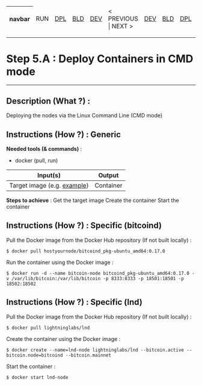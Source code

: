 <table>
    <thead>
        <tr>
            <th>navbar</th>
            <td>RUN</td>
            <td><A href="https://github.com/babonet13/HostYourNode/tree/master/HowTo/2_InstallApplications">DPL</A></td>
            <td><A href="https://github.com/babonet13/HostYourNode/tree/master/HowTo/4_BuildImages">BLD</A></td>
            <td><A href="https://github.com/babonet13/HostYourNode/tree/master/HowTo/4_BuildImages">DEV</A></td>
            <td>< PREVIOUS | NEXT ></td>
            <td><A href="https://github.com/babonet13/HostYourNode/tree/master/HowTo/6_MonitorDaemons">DEV</A></td>
            <td><A href="https://github.com/babonet13/HostYourNode/tree/master/HowTo/6_MonitorDaemons">BLD</A></td>
            <td><A href="https://github.com/babonet13/HostYourNode/tree/master/HowTo/6_MonitorDaemons">DPL</A></td>
            <td>RUN</td>
            <th><A href="https://github.com/babonet13/HostYourNode/blob/master/Who/Profiles.md">profiles</A></th>
        </tr>
    </thead>
</table>

---
# Step 5.A : Deploy Containers in CMD mode
---

Description (What ?) :
-
Deploying the nodes via the Linux Command Line (CMD mode) 

Instructions (How ?) : Generic
-
__Needed tools (& commands)__ : 
* docker (pull, run)

<table>
    <thead>
        <tr>
            <th>Input(s)</th>
            <th>Output</th>
        </tr>
    </thead>
    <tbody>
        <tr>
        <td>Target image (e.g. <A href="https://hub.docker.com/r/hostyournode/bitcoind_pkg-ubuntu_arm32v7/">example</A>)</td>
        <td>Container</td>
        </tr>
    </tbody>
</table>

__Steps to achieve__ : 
Get the target image
Create the container
Start the container

Instructions (How ?) : Specific (bitcoind)
-
Pull the Docker image from the Docker Hub repository (If not built locally) :
<pre><code>$ docker pull hostyournode/bitcoind_pkg-ubuntu_amd64:0.17.0</code></pre>

Run the container using the Docker image :
<pre><code>$ docker run -d --name bitcoin-node bitcoind_pkg-ubuntu_amd64:0.17.0 -v /var/lib/bitcoin:/var/lib/bitcoin -p 8333:8333 -p 18501:18501 -p 18502:18502</code></pre>


Instructions (How ?) : Specific (lnd)
-
Pull the Docker image from the Docker Hub repository (If not built locally) :
<pre><code>$ docker pull lightninglabs/lnd</code></pre>

Create the container using the Docker image :
<pre><code>$ docker create --name=lnd-node lightninglabs/lnd --bitcoin.active --bitcoin.node=bitcoind --bitcoin.mainnet</code></pre>

Start the container  :
<pre><code>$ docker start lnd-node</code></pre>
